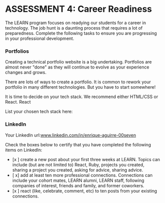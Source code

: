 # ASSESSMENT 4: Career Readiness

The LEARN program focuses on readying our students for a career in technology. The job hunt is a daunting process that requires a lot of preparedness. Complete the following tasks to ensure you are progressing in your professional development.

### Portfolios

Creating a technical portfolio website is a big undertaking. Portfolios are almost never "done" as they will continue to evolve as your experience changes and grows.

There are lots of ways to create a portfolio. It is common to rework your portfolio in many different technologies. But you have to start somewhere!

It is time to decide on your tech stack. We recommend either HTML/CSS or React. React

List your chosen tech stack here:

### LinkedIn

Your LinkedIn url:www.linkedin.com/in/enrique-aguirre-00seven

Check the boxes below to certify that you have completed the following items on LinkedIn:

- [x ] create a new post about your first three weeks at LEARN. Topics can include (but are not limited to) React, Ruby, projects you created, sharing a project you created, asking for advice, sharing advice.
- [ x] add at least ten more professional connections. Connections can include your cohort mates, LEARN alumni, LEARN staff, following companies of interest, friends and family, and former coworkers.
- [x ] react (like, celebrate, comment, etc) to ten posts from your existing connections.
